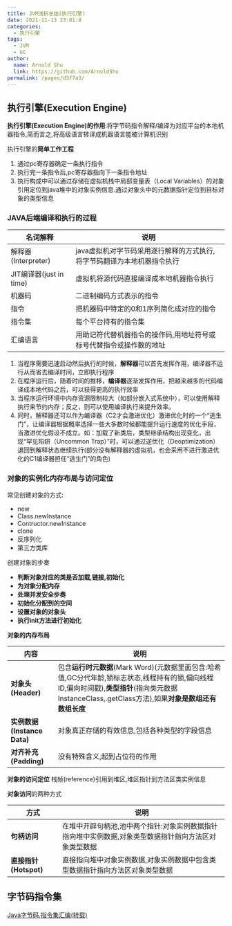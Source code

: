 ```yaml
---
title: JVM浅析总结(执行引擎)
date: 2021-11-13 23:01:8
categories: 
  - 执行引擎
tags: 
  - JVM
  - GC
author: 
  name: Arnold Shu
  link: https://github.com/ArnoldShu
permalink: /pages/d3f7a3/
---
```


## 执行引擎(Execution Engine)

**执行引擎(Execution Engine)的作用**:将字节码指令解释/编译为对应平台的本地机器指令,简而言之,将高级语言转译成机器语言能被计算机识别

执行引擎的**简单工作工程**

  1. 通过pc寄存器确定一条执行指令
  2. 执行完一条指令后,pc寄存器指向下一条指令地址
  3. 执行构成中可以通过存储在虚拟机栈中局部变量表（Local Variables）的对象引用定位到java堆中的对象实例信息.通过对象头中的元数据指针定位到目标对象的类型信息

### JAVA后端编译和执行的过程

| 名词解释                | 说明                                                         |
| ----------------------- | ------------------------------------------------------------ |
| 解释器(Interpreter)     | java虚拟机对字节码采用逐行解释的方式执行,将字节码翻译为本地机器指令执行 |
| JIT编译器(just in time) | 虚拟机将源代码直接编译成本地机器指令执行                     |
| 机器码                  | 二进制编码方式表示的指令                                     |
| 指令                    | 把机器码中特定的0和1序列简化成对应的指令                     |
| 指令集                  | 每个平台持有的指令集                                         |
| 汇编语言                | 用助记符代替机器指令的操作码,用地址符号或标号代替指令或操作数的地址 |

  1. 当程序需要迅速启动然后执行的时候，**解释器**可以首先发挥作用，编译器不运行从而省去编译时间，立即执行程序
  2. 在程序运行后，随着时间的推移，**编译器**逐渐发挥作用，把越来越多的代码编译成本地代码之后，可以获得更高的执行效率
  3. 当程序运行环境中内存资源限制较大（如部分嵌入式系统中），可以使用解释执行来节约内存；反之，则可以使用编译执行来提升效率。
  4. 同时，解释器还可以作为编译器（C2才会激进优化）激进优化时的一个“逃生门”，让编译器根据概率选择一些大多数时候都能提升运行速度的优化手段，当激进优化假设不成立。如：加载了新类后，类型继承结构出现变化，出现“罕见陷阱（Uncommon Trap）”时，可以通过逆优化（Deoptimization）退回到解释状态继续执行(部分没有解释器的虚拟机，也会采用不进行激进优化的C1编译器担任“逃生门”的角色)

### 对象的实例化内存布局与访问定位

常见创建对象的方式:

 - new 
 - Class.newInstance
 - Contructor.newInstance
 - clone
 - 反序列化
 - 第三方类库

 创建对象的步奏

 - **判断对象对应的类是否加载,链接,初始化**
 - **为对象分配内存**
 - **处理并发安全步奏**
 - **初始化分配到的空间**
 - **设置对象的对象头**
 - **执行init方法进行初始化**

**对象的内存布局**

| 内容                        | 说明                                                         |
| --------------------------- | ------------------------------------------------------------ |
| **对象头(Header)**          | 包含**运行时元数据**(Mark Word)(元数据里面包含:哈希值,GC分代年龄,锁标志状态,线程持有的锁,偏向线程ID,偏向时间戳),**类型指针**(指向类元数据InstanceClass,.getClass方法),如果**对象是数组还有数组长度** |
| **实例数据(Instance Data)** | 对象真正存储的有效信息,包括各种类型的字段信息                |
| **对齐补充(Padding)**       | 没有特殊含义,起到占位符的作用                                |

**对象的访问定位**
栈帧(reference)引用到堆区,堆区指针到方法区类实例信息

**对象访问**的两种方式

| 方式                  | 说明                                                         |
| --------------------- | ------------------------------------------------------------ |
| **句柄访问**          | 在堆中开辟句柄池,池中两个指针:对象实例数据指针指向堆中实例数据,对象类型数据指针指向方法区对象类型数据 |
| **直接指针(Hotspot)** | 直接指向堆中对象实例数据,对象实例数据中包含类型数据指针指向方法区对象类型数据 |

## 字节码指令集

[Java字节码,指令集汇编(转载)](https://blog.csdn.net/github_35983163/article/details/52945845)
